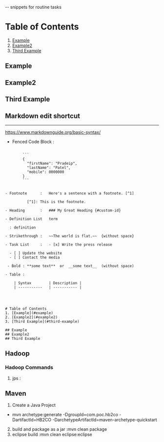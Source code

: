 -- snippets for routine tasks 


# Table of Contents
1. [Example](#example)
2. [Example2](#example2)
3. [Third Example](#third-example)

## Example
## Example2
## Third Example




## Markdown edit shortcut 
--------------------------------------
https://www.markdownguide.org/basic-syntax/

- Fenced Code Block	: 	

```

        ```
        {
          "firstName": "Pradeip",
          "lastName": "Patel",
          "mobile": 0000000
        }
        ```
	
```
```
- Footnote 		: 	Here's a sentence with a footnote. [^1]
					
          [^1]: This is the footnote.
			
- Heading		:	### My Great Heading {#custom-id}

- Definition List 	term

  : definition

- Strikethrough	:	~~The world is flat.~~  {without space}

- Task List		: 	- [x] Write the press release

  - [ ] Update the website
  - [ ] Contact the media 
 
 - Bold : **some text**  or  __some text__	(without space)

- Table	: 	

    | Syntax 		| Description |
    | ----------- 	| ----------- |

 
 
``` 
  
```
# Table of Contents
1. [Example](#example)
2. [Example2](#example2)
3. [Third Example](#third-example)

## Example
## Example2
## Third Example
```


## Hadoop

### Hadoop Commands

1. jps 		: 



## Maven

1. Create a Java Project
- mvn archetype:generate -DgroupId=com.poc.hb2co -DartifactId=HB2CO -DarchetypeArtifactId=maven-archetype-quickstart
2. build and package as a jar 		:mvn clean package
3. eclipse build			:mvn clean eclipse:eclipse


